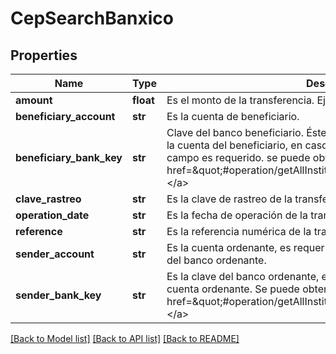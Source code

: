 # CepSearchBanxico

## Properties
Name | Type | Description | Notes
------------ | ------------- | ------------- | -------------
**amount** | **float** | Es el monto de la transferencia. Ejemplo 1000.00 | 
**beneficiary_account** | **str** | Es la cuenta de beneficiario. | 
**beneficiary_bank_key** | **str** | Clave del banco beneficiario. Éste valor no esta presente si obtiene de la cuenta del beneficiario, en caso de que sea un número celular éste campo es requerido. se puede obtener del recurso de las &lt;a href&#x3D;\&quot;#operation/getAllInstitutionsUsingGET\&quot;&gt;instituciones.&lt;/a&gt; | [optional] 
**clave_rastreo** | **str** | Es la clave de rastreo de la transferencia. | 
**operation_date** | **str** | Es la fecha de operación de la transferencia, formato: dd-MM-yyyy. | 
**reference** | **str** | Es la referencia numérica de la transferencia. Se valida hasta 7 dígitos. | [optional] 
**sender_account** | **str** | Es la cuenta ordenante, es requerida cuando se no se envía la clave del banco ordenante. | [optional] 
**sender_bank_key** | **str** | Es la clave del banco ordenante, es requerida cuando no se envía la cuenta ordenante.  Se puede obtener del recurso de las &lt;a href&#x3D;\&quot;#operation/getAllInstitutionsUsingGET\&quot;&gt;instituciones.&lt;/a&gt; | [optional] 

[[Back to Model list]](../README.md#documentation-for-models) [[Back to API list]](../README.md#documentation-for-api-endpoints) [[Back to README]](../README.md)

